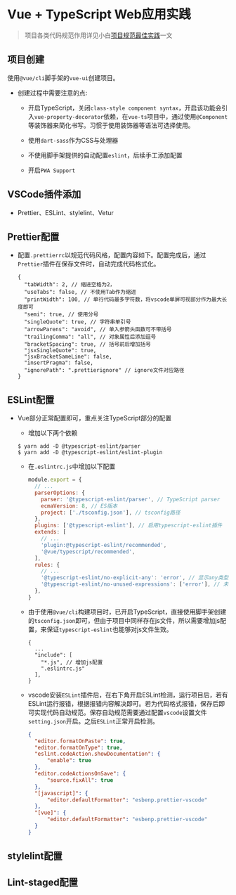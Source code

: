 # Vue + TypeScript Web应用实践

> 项目各类代码规范作用详见小白[项目规范最佳实践](https://github.com/fff455/tech-share/blob/master/Engineering/%E9%A1%B9%E7%9B%AE%E8%A7%84%E8%8C%83%E6%9C%80%E4%BD%B3%E5%AE%9E%E8%B7%B5.md)一文

## 项目创建

使用``@vue/cli``脚手架的``vue-ui``创建项目。

* 创建过程中需要注意的点:

  * 开启TypeScript，关闭``class-style component syntax``，开启该功能会引入``vue-property-decorator``依赖，在``vue-ts``项目中，通过使用``@Component``等装饰器来简化书写。习惯于使用装饰器等语法可选择使用。

  * 使用``dart-sass``作为CSS与处理器

  * 不使用脚手架提供的自动配置``eslint``，后续手工添加配置

  * 开启``PWA Support``

## VSCode插件添加

- Prettier、ESLint、stylelint、Vetur

## Prettier配置

* 配置``.prettierrc``以规范代码风格，配置内容如下。配置完成后，通过``Prettier``插件在保存文件时，自动完成代码格式化。

  ```
  {
    "tabWidth": 2, // 缩进空格为2，
    "useTabs": false, // 不使用Tab作为缩进
    "printWidth": 100, // 单行代码最多字符数，将vscode单屏可视部分作为最大长度即可
    "semi": true, // 使用分号
    "singleQuote": true, // 字符串单引号
    "arrowParens": "avoid", // 单入参箭头函数可不带括号
    "trailingComma": "all", // 对象属性后添加逗号
    "bracketSpacing": true, // 括号前后增加括号
    "jsxSingleQuote": true,
    "jsxBracketSameLine": false,
    "insertPragma": false,
    "ignorePath": ".prettierignore" // ignore文件对应路径
  }
  ```

## ESLint配置

* Vue部分正常配置即可，重点关注TypeScript部分的配置

  * 增加以下两个依赖

  ```shell
  $ yarn add -D @typescript-eslint/parser
  $ yarn add -D @typescript-eslint/eslint-plugin
  ```
  
  * 在``.eslintrc.js``中增加以下配置

    ```js
    module.export = {
      // ...
      parserOptions: {
        parser: '@typescript-eslint/parser', // TypeScript parser
        ecmaVersion: 8, // ES版本
        project: ['./tsconfig.json'], // tsconfig路径
      },
      plugins: ['@typescript-eslint'], // 启用typescript-eslint插件
      extends: [
        // ...
        'plugin:@typescript-eslint/recommended',
        '@vue/typescript/recommended',
      ],
      rules: {
        // ...
        '@typescript-eslint/no-explicit-any': 'error', // 显示any类型定义报错
        '@typescript-eslint/no-unused-expressions': ['error'], // 未使用变量报错
      },
    }
    ```
  
  * 由于使用``@vue/cli``构建项目时，已开启TypeScript，直接使用脚手架创建的``tsconfig.json``即可，但由于项目中同样存在js文件，所以需要增加js配置，来保证``typescript-eslint``也能够对js文件生效。

    ```
    {
      ...
      "include": [
        "*.js", // 增加js配置
        ".eslintrc.js"
      ],
    }
    ```

  * vscode安装``ESLint``插件后，在右下角开启ESLint检测，运行项目后，若有ESLint运行报错，根据报错内容解决即可。若为代码格式报错，保存后即可实现代码自动规范。保存自动规范需要通过配置``vscode``设置文件``setting.json``开启。之后``ESLint``正常开启检测。

    ```json
    {
      "editor.formatOnPaste": true,
      "editor.formatOnType": true,
      "eslint.codeAction.showDocumentation": {
          "enable": true
      },
      "editor.codeActionsOnSave": {
          "source.fixAll": true
      },
      "[javascript]": {
          "editor.defaultFormatter": "esbenp.prettier-vscode"
      },
      "[vue]": {
          "editor.defaultFormatter": "esbenp.prettier-vscode"
      }
    }
    ```

## stylelint配置

## Lint-staged配置



